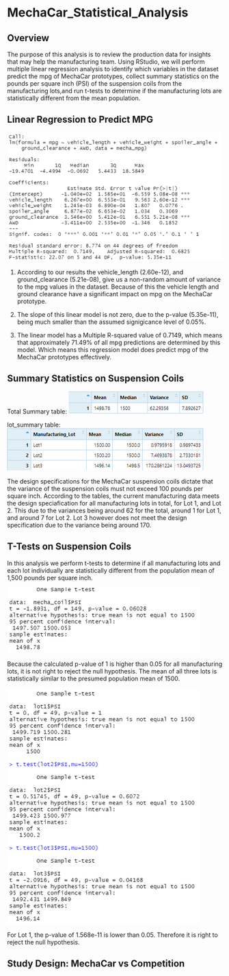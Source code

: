 # MechaCar_Statistical_Analysis
## Overview
The purpose of this analysis is to review the production data for insights that may help the manufacturing team. Using RStudio, we will perform multiple linear regression analysis to identify which variables in the dataset predict the mpg of MechaCar prototypes, collect summary statistics on the pounds per square inch (PSI) of the suspension coils from the manufacturing lots,and run t-tests to determine if the manufacturing lots are statistically different from the mean population.

## Linear Regression to Predict MPG

![image](https://github.com/awill1786/MechaCar_Statistical_Analysis/blob/main/Resources/Images/lr%20summary.png?raw=true)

1. According to our results the vehicle_length (2.60e-12), and ground_clearance (5.21e-08), give us a non-random amount of variance to the mpg values in the dataset. Because of this the vehicle length and ground clearance have a significant impact on mpg on the MechaCar prototype.

2. The slope of this linear model is not zero, due to the p-value (5.35e-11), being much smaller than the assumed signigicance level of 0.05%.

3. The linear model has a Multiple R-squared value of 0.7149, which means that approximately 71.49% of all mpg predictions are determined by this model. Which means this regression model does predict mpg of the MechaCar prototypes effectively.


## Summary Statistics on Suspension Coils
Total Summary table:
![image](https://github.com/awill1786/MechaCar_Statistical_Analysis/blob/main/Resources/Images/total_summary.png?raw=true)

lot_summary table:
![image](https://github.com/awill1786/MechaCar_Statistical_Analysis/blob/main/Resources/Images/lot_summary.png?raw=true)

The design specifications for the MechaCar suspension coils dictate that the variance of the suspension coils must not exceed 100 pounds per square inch. According to the tables, the current manufacturing data meets the design speciafication for all manufacturing lots in total, for Lot 1, and Lot 2. This due to the variances being around 62 for the total, around 1 for Lot 1, and around 7 for Lot 2. Lot 3 however does not meet the design specification due to the variance being around 170.


## T-Tests on Suspension Coils

In this analysis we perform t-tests to determine if all manufacturing lots and each lot individually are statistically different from the population mean of 1,500 pounds per square inch.

![image](https://github.com/awill1786/MechaCar_Statistical_Analysis/blob/main/Resources/Images/total%20PSI.png?raw=true)

Because the calculated p-value of 1 is higher than 0.05 for all manufacturing lots, it is not right to reject the null hypothesis. The mean of all three lots is statistically similar to the presumed population mean of 1500.

![image](https://github.com/awill1786/MechaCar_Statistical_Analysis/blob/main/Resources/Images/each%20PSI.png?raw=true)

For Lot 1, the p-value of 1.568e-11 is lower than 0.05. Therefore it is right to reject the null hypothesis.

## Study Design: MechaCar vs Competition
